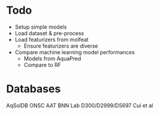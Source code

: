 # Todo

- Setup simple models
- Load dataset & pre-process
- Load featurizers from molfeat
  - Ensure featurizers are diverse
- Compare machine learning model performances
  - Models from AquaPred
  - Compare to RF

# Databases

AqSolDB
ONSC
AAT
BNN Lab
D300/D2999/D5697
Cui et al
